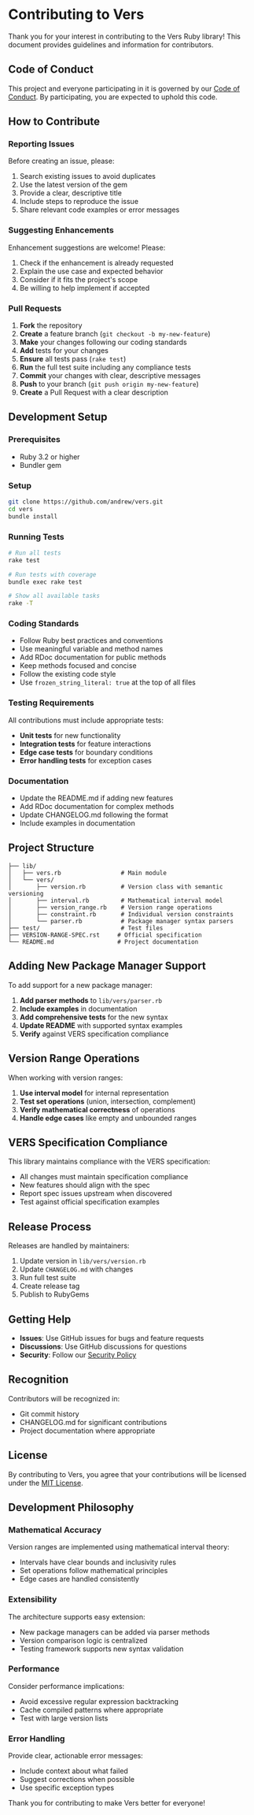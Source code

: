 # Contributing to Vers

Thank you for your interest in contributing to the Vers Ruby library! This document provides guidelines and information for contributors.

## Code of Conduct

This project and everyone participating in it is governed by our [Code of Conduct](CODE_OF_CONDUCT.md). By participating, you are expected to uphold this code.

## How to Contribute

### Reporting Issues

Before creating an issue, please:
1. Search existing issues to avoid duplicates
2. Use the latest version of the gem
3. Provide a clear, descriptive title
4. Include steps to reproduce the issue
5. Share relevant code examples or error messages

### Suggesting Enhancements

Enhancement suggestions are welcome! Please:
1. Check if the enhancement is already requested
2. Explain the use case and expected behavior
3. Consider if it fits the project's scope
4. Be willing to help implement if accepted

### Pull Requests

1. **Fork** the repository
2. **Create** a feature branch (`git checkout -b my-new-feature`)
3. **Make** your changes following our coding standards
4. **Add** tests for your changes
5. **Ensure** all tests pass (`rake test`)
6. **Run** the full test suite including any compliance tests
7. **Commit** your changes with clear, descriptive messages
8. **Push** to your branch (`git push origin my-new-feature`)
9. **Create** a Pull Request with a clear description

## Development Setup

### Prerequisites

- Ruby 3.2 or higher
- Bundler gem

### Setup

```bash
git clone https://github.com/andrew/vers.git
cd vers
bundle install
```

### Running Tests

```bash
# Run all tests
rake test

# Run tests with coverage
bundle exec rake test

# Show all available tasks
rake -T
```

### Coding Standards

- Follow Ruby best practices and conventions
- Use meaningful variable and method names
- Add RDoc documentation for public methods
- Keep methods focused and concise
- Follow the existing code style
- Use `frozen_string_literal: true` at the top of all files

### Testing Requirements

All contributions must include appropriate tests:

- **Unit tests** for new functionality
- **Integration tests** for feature interactions
- **Edge case tests** for boundary conditions
- **Error handling tests** for exception cases

### Documentation

- Update the README.md if adding new features
- Add RDoc documentation for complex methods
- Update CHANGELOG.md following the format
- Include examples in documentation

## Project Structure

```
├── lib/
│   ├── vers.rb                 # Main module
│   └── vers/
│       ├── version.rb          # Version class with semantic versioning
│       ├── interval.rb         # Mathematical interval model
│       ├── version_range.rb    # Version range operations
│       ├── constraint.rb       # Individual version constraints
│       └── parser.rb           # Package manager syntax parsers
├── test/                       # Test files
├── VERSION-RANGE-SPEC.rst     # Official specification
└── README.md                  # Project documentation
```

## Adding New Package Manager Support

To add support for a new package manager:

1. **Add parser methods** to `lib/vers/parser.rb`
2. **Include examples** in documentation
3. **Add comprehensive tests** for the new syntax
4. **Update README** with supported syntax examples
5. **Verify** against VERS specification compliance

## Version Range Operations

When working with version ranges:

1. **Use interval model** for internal representation
2. **Test set operations** (union, intersection, complement)
3. **Verify mathematical correctness** of operations
4. **Handle edge cases** like empty and unbounded ranges

## VERS Specification Compliance

This library maintains compliance with the VERS specification:

- All changes must maintain specification compliance
- New features should align with the spec
- Report spec issues upstream when discovered
- Test against official specification examples

## Release Process

Releases are handled by maintainers:

1. Update version in `lib/vers/version.rb`
2. Update `CHANGELOG.md` with changes
3. Run full test suite
4. Create release tag
5. Publish to RubyGems

## Getting Help

- **Issues**: Use GitHub issues for bugs and feature requests
- **Discussions**: Use GitHub discussions for questions
- **Security**: Follow our [Security Policy](SECURITY.md)

## Recognition

Contributors will be recognized in:
- Git commit history
- CHANGELOG.md for significant contributions
- Project documentation where appropriate

## License

By contributing to Vers, you agree that your contributions will be licensed under the [MIT License](LICENSE).

## Development Philosophy

### Mathematical Accuracy

Version ranges are implemented using mathematical interval theory:
- Intervals have clear bounds and inclusivity rules
- Set operations follow mathematical principles
- Edge cases are handled consistently

### Extensibility

The architecture supports easy extension:
- New package managers can be added via parser methods
- Version comparison logic is centralized
- Testing framework supports new syntax validation

### Performance

Consider performance implications:
- Avoid excessive regular expression backtracking
- Cache compiled patterns where appropriate
- Test with large version lists

### Error Handling

Provide clear, actionable error messages:
- Include context about what failed
- Suggest corrections when possible
- Use specific exception types

Thank you for contributing to make Vers better for everyone!